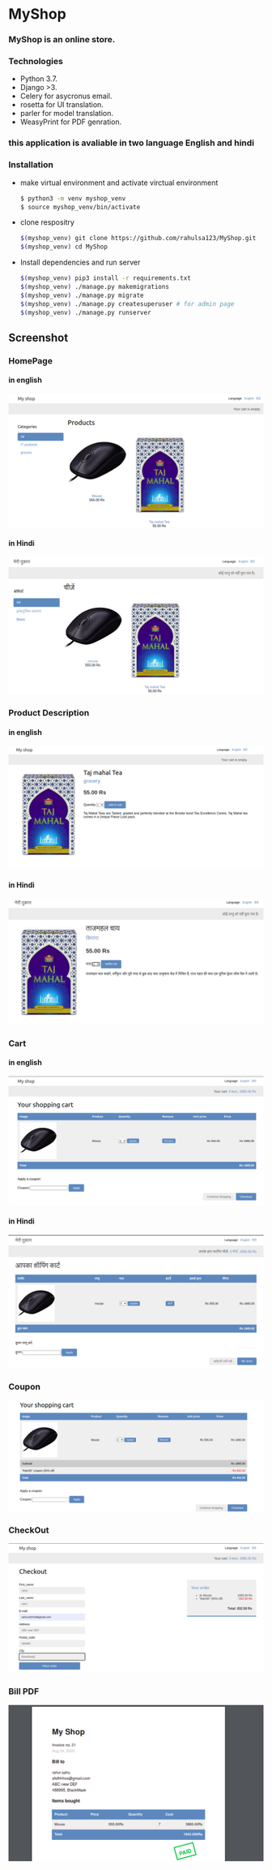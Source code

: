 # MyShop

### MyShop is an online store.

### Technologies

* Python 3.7.
* Django >3.
* Celery for asycronus email.
* rosetta for UI translation.
* parler for model translation.
* WeasyPrint for PDF genration.
        
### this application is avaliable in two language English and hindi
### Installation
* make virtual environment and activate virctual environment 
  ```bash
  $ python3 -m venv myshop_venv
  $ source myshop_venv/bin/activate
  ```
* clone respositry
  ```bash
  $(myshop_venv) git clone https://github.com/rahulsa123/MyShop.git
  $(myshop_venv) cd MyShop
  ```
* Install dependencies and run server
  ```bash
  $(myshop_venv) pip3 install -r requirements.txt
  $(myshop_venv) ./manage.py makemigrations
  $(myshop_venv) ./manage.py migrate
  $(myshop_venv) ./manage.py createsuperuser # for admin page
  $(myshop_venv) ./manage.py runserver
  ```

## Screenshot

### HomePage

#### in english

![](./readme_files/english_home_page.png)


#### in Hindi

![](./readme_files/hindi_home_page.png)

### Product Description

#### in english

![](./readme_files/english_detail_page.png)

#### in Hindi

![](./readme_files/hindi_detail_page.png)

### Cart

#### in english

![](./readme_files/english_cart.png)

#### in Hindi

![](./readme_files/hindi_cart.png)

### Coupon

![](./readme_files/coupon.png)

### CheckOut

![](./readme_files/checkout.png)

### Bill PDF

![](./readme_files/paid_pdf.png)

